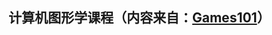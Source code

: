 ## 计算机图形学课程（内容来自：<a href="https://sites.cs.ucsb.edu/~lingqi/teaching/games101.html" target="_blank">Games101</a>）
